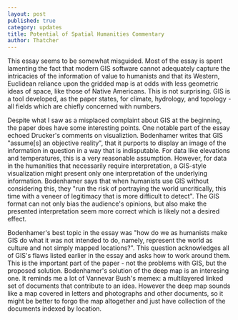 ```yaml
---
layout: post
published: true
category: updates
title: Potential of Spatial Humanities Commentary
author: Thatcher
---
```

This essay seems to be somewhat misguided. Most of the essay is spent lamenting the fact that modern GIS software cannot adequately capture the intricacies of the information of value to humanists and that its Western, Euclidean reliance upon the gridded map is at odds with less geometric ideas of space, like those of Native Americans. This is not surprising. GIS is a tool developed, as the paper states, for climate, hydrology, and topology - all fields which are chiefly concerned with numbers.

Despite what I saw as a misplaced complaint about GIS at the beginning, the paper does have some interesting points. One notable part of the essay echoed Drucker's comments on visualiztion. Bodenhamer writes that GIS "assume[s] an objective reality", that it purports to display an image of the information in question in a way that is indisputable. For data like elevations and temperatures, this is a very reasonable assumption. However, for data in the humanities that necessarily require interpretation, a GIS-style visualization might present only one interpretation of the underlying information. Bodenhamer says that when humanists use GIS without considering this, they "run the risk of portraying the world uncritically, this time with a veneer of legitimacy that is more difficult to detect". The GIS format can not only bias the audience's opinions, but also make the presented interpretation seem more correct which is likely not a desired effect. 

Bodenhamer's best topic in the essay was "how do we as humanists make GIS do what it was not intended to do, namely, represent the world as culture and not simply mapped locations?". This question acknowledges all of GIS's flaws listed earlier in the essay and asks how to work around them. This is the important part of the paper - not the problems with GIS, but the proposed solution. Bodenhamer's solution of the deep map is an interesing one. It reminds me a lot of Vannevar Bush's memex: a multilayered linked set of documents that contribute to an idea. However the deep map sounds like a map covered in letters and photographs and other documents, so it might be better to forgo the map altogether and just have collection of the documents indexed by location.
